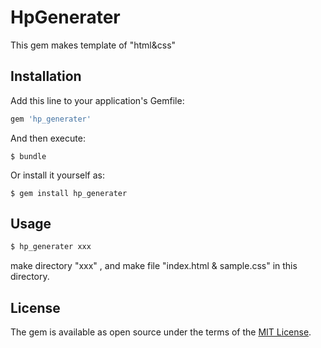 # HpGenerater

This gem makes template of "html&css"

## Installation

Add this line to your application's Gemfile:

```ruby
gem 'hp_generater'
```

And then execute:

    $ bundle

Or install it yourself as:

    $ gem install hp_generater

## Usage

```ruby
$ hp_generater xxx
```
make directory "xxx" , and make file "index.html & sample.css" in this directory.


## License

The gem is available as open source under the terms of the [MIT License](https://opensource.org/licenses/MIT).

